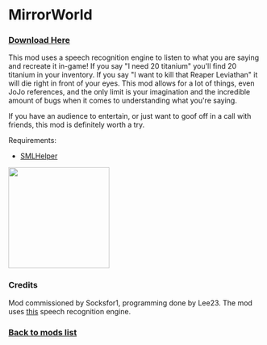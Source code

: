 # MirrorWorld

### [Download Here](https://github.com/LeeTwentyThree/Lee23-SubnauticaMods/raw/main/Downloads/MonkeySayMonkeyGet.zip)

This mod uses a speech recognition engine to listen to what you are saying and recreate it in-game! If you say "I need 20 titanium" you'll find 20 titanium in your inventory. If you say "I want to kill that Reaper Leviathan" it will die right in front of your eyes. This mod allows for a lot of things, even JoJo references, and the only limit is your imagination and the incredible amount of bugs when it comes to understanding what you're saying.

If you have an audience to entertain, or just want to goof off in a call with friends, this mod is definitely worth a try.

Requirements:
- [SMLHelper](https://www.nexusmods.com/subnautica/mods/113)

<div>
  <img src="https://github.com/LeeTwentyThree/Lee23-SubnauticaMods/raw/main/Downloads/Thumbnails/MonkeySayMonkeyGet.png" width=200px>
</div>

### Credits

Mod commissioned by Socksfor1, programming done by Lee23. The mod uses [this](https://assetstore.unity.com/packages/tools/audio/speech-recognition-system-187171) speech recognition engine.

### [Back to mods list](https://github.com/LeeTwentyThree/Lee23-SubnauticaMods/blob/main/Downloads/DownloadPages/ModDownloads-Subnautica.md)

